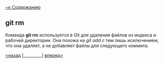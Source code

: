 [~к Содержанию](./readme.md)

## **git rm**

Команда **git rm**  используется в Git для удаления файлов из индекса и рабочей директории. Она похожа на *git add* с тем лишь исключением, что она удаляет, а не добавляет файлы для следующего коммита.

[<назад](./reset.md) [_________]        [вперед>](./mv.md)